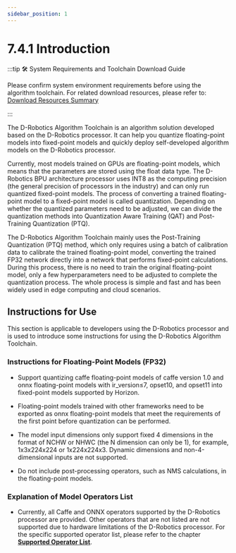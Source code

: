```yaml
---
sidebar_position: 1
---
```


# 7.4.1 Introduction

:::tip 🛠️ System Requirements and Toolchain Download Guide

Please confirm system environment requirements before using the algorithm toolchain. For related download resources, please refer to: [Download Resources Summary](../../../01_Quick_start/download.md)

:::

The D-Robotics Algorithm Toolchain is an algorithm solution developed based on the D-Robotics processor. It can help you quantize floating-point models into fixed-point models and quickly deploy self-developed algorithm models on the D-Robotics processor.

Currently, most models trained on GPUs are floating-point models, which means that the parameters are stored using the float data type. The D-Robotics BPU architecture processor uses INT8 as the computing precision (the general precision of processors in the industry) and can only run quantized fixed-point models. The process of converting a trained floating-point model to a fixed-point model is called quantization. Depending on whether the quantized parameters need to be adjusted, we can divide the quantization methods into Quantization Aware Training (QAT) and Post-Training Quantization (PTQ).

The D-Robotics Algorithm Toolchain mainly uses the Post-Training Quantization (PTQ) method, which only requires using a batch of calibration data to calibrate the trained floating-point model, converting the trained FP32 network directly into a network that performs fixed-point calculations. During this process, there is no need to train the original floating-point model, only a few hyperparameters need to be adjusted to complete the quantization process. The whole process is simple and fast and has been widely used in edge computing and cloud scenarios.

## Instructions for Use

This section is applicable to developers using the D-Robotics processor and is used to introduce some instructions for using the D-Robotics Algorithm Toolchain.

### Instructions for Floating-Point Models (FP32)

-   Support quantizing caffe floating-point models of caffe version 1.0 and onnx floating-point models with ir_version≤7, opset10, and opset11 into fixed-point models supported by Horizon.

-   Floating-point models trained with other frameworks need to be exported as onnx floating-point models that meet the requirements of the first point before quantization can be performed.

-   The model input dimensions only support fixed 4 dimensions in the format of NCHW or NHWC (the N dimension can only be 1), for example, 1x3x224x224 or 1x224x224x3. Dynamic dimensions and non-4-dimensional inputs are not supported.

-   Do not include post-processing operators, such as NMS calculations, in the floating-point models.

### Explanation of Model Operators List

-   Currently, all Caffe and ONNX operators supported by the D-Robotics processor are provided. Other operators that are not listed are not supported due to hardware limitations of the D-Robotics processor. For the specific supported operator list, please refer to the chapter [**Supported Operator List**](./intermediate/supported_op_list).